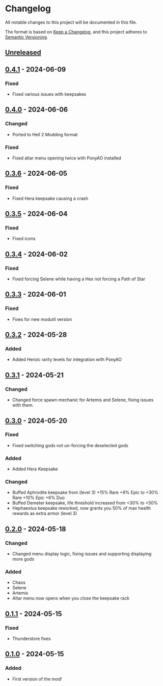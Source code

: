 # Changelog

All notable changes to this project will be documented in this file.

The format is based on [Keep a Changelog](https://keepachangelog.com/en/1.1.0/),
and this project adheres to [Semantic Versioning](https://semver.org/spec/v2.0.0.html).

## [Unreleased]

## [0.4.1] - 2024-06-09

### Fixed

- Fixed various issues with keepsakes

## [0.4.0] - 2024-06-06

### Changed

- Ported to Hell 2 Modding format

### Fixed

- Fixed altar menu opening twice with PonyAO installed

## [0.3.6] - 2024-06-05

### Fixed

- Fixed Hera keepsake causing a crash

## [0.3.5] - 2024-06-04

### Fixed

- Fixed icons

## [0.3.4] - 2024-06-02

### Fixed

- Fixed forcing Selene while having a Hex not forcing a Path of Star

## [0.3.3] - 2024-06-01

### Fixed

- Fixes for new modutil version

## [0.3.2] - 2024-05-28

### Added

- Added Heroic rarity levels for integration with PonyAO

## [0.3.1] - 2024-05-21

### Changed

- Changed force spawn mechanic for Artemis and Selene, fixing issues with them.

## [0.3.0] - 2024-05-20

### Fixed

- Fixed switching gods not un-forcing the deselected gods

### Added

- Added Hera Keepsake

### Changed

- Buffed Aphrodite keepsake from (level 3) +15% Rare +9% Epic to +30% Rare +10% Epic +6% Duo
- Buffed Demeter keepsake, life threshold increased from &lt;30% to &lt;50%
- Hephaestus keepsake reworked, now grants you 50% of max health rewards as extra armor (level 3)

## [0.2.0] - 2024-05-18

### Changed

- Changed menu display logic, fixing issues and supporting displaying more gods

### Added

- Chaos
- Selene
- Artemis
- Altar menu now opens when you close the keepsake rack

## [0.1.1] - 2024-05-15

### Fixed

- Thunderstore fixes

## [0.1.0] - 2024-05-15

### Added

- First version of the mod!

[unreleased]: https://github.com/PonyWarrior/PonyAltar/compare/0.4.1...HEAD
[0.4.1]: https://github.com/PonyWarrior/PonyAltar/compare/0.4.0...0.4.1
[0.4.0]: https://github.com/PonyWarrior/PonyAltar/compare/0.3.6...0.4.0
[0.3.6]: https://github.com/PonyWarrior/PonyAltar/compare/0.3.5...0.3.6
[0.3.5]: https://github.com/PonyWarrior/PonyAltar/compare/0.3.4...0.3.5
[0.3.4]: https://github.com/PonyWarrior/PonyAltar/compare/0.3.3...0.3.4
[0.3.3]: https://github.com/PonyWarrior/PonyAltar/compare/0.3.2...0.3.3
[0.3.2]: https://github.com/PonyWarrior/PonyAltar/compare/0.3.1...0.3.2
[0.3.1]: https://github.com/PonyWarrior/PonyAltar/compare/0.3.0...0.3.1
[0.3.0]: https://github.com/PonyWarrior/PonyAltar/compare/0.2.0...0.3.0
[0.2.0]: https://github.com/PonyWarrior/PonyAltar/compare/0.1.1...0.2.0
[0.1.1]: https://github.com/PonyWarrior/PonyAltar/compare/0.1.0...0.1.1
[0.1.0]: https://github.com/PonyWarrior/PonyAltar/compare/140aed0b7121411086ba47035cfa509d4a26dc71...0.1.0
